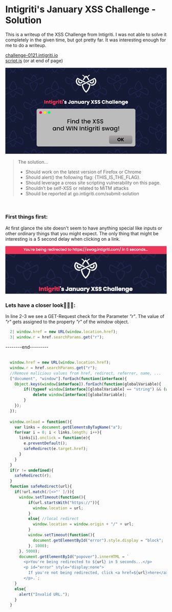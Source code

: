 
# Intigriti's January XSS Challenge - Solution
 This is a writeup of the XSS Challenge from Intigriti. I was not able to solve it completely in the given time, but got pretty far. It was interesting enough for me to do a writeup.

[challenge-0121.intigriti.io](https://challenge-0121.intigriti.io/) <br>
[script.js](https://raw.githubusercontent.com/dorian9007/dorian9007.github.io/master/assets/intigriti1-script.js) (or at end of page)

![Image](/assets/intigritixss.jpg)

> The solution…
> - Should work on the latest version of Firefox or Chrome
> - Should alert() the following flag: {THIS_IS_THE_FLAG}.
> - Should leverage a cross site scripting vulnerability on this page.
> - Shouldn’t be self-XSS or related to MiTM attacks
> - Should be reported at go.intigriti.com/submit-solution

<br>

### First things first:

At first glance the site doesn't seem to have anything special like inputs or other ordinary things that you might expect.
The only thing that might be interesting  is a 5 second delay when clicking on a link.

![Image](/assets/assets-intigriti/xss-screenshot1.jpg)


### Lets have a closer look🕵🏻‍♂️:

In line 2-3 we see a GET-Request check for the Parameter _"r"_.
The value of _"r"_ gets assigned to the property _"r"_ of the _window_ object.

```javascript
  2| window.href = new URL(window.location.href);
  3| window.r = href.searchParams.get("r");
```




--------end---------
```javascript

  window.href = new URL(window.location.href);
  window.r = href.searchParams.get("r");
  //Remove malicious values from href, redirect, referrer, name, ...
  ["document", "window"].forEach(function(interface){
    Object.keys(window[interface]).forEach(function(globalVariable){
        if((typeof window[interface][globalVariable] == "string") && (window[interface][globalVariable].indexOf("javascript") > -1)){
            delete window[interface][globalVariable];
        }
    });
  });
  
  window.onload = function(){
    var links = document.getElementsByTagName("a");
    for(var i = 0; i < links.length; i++){
      links[i].onclick = function(e){
        e.preventDefault();
        safeRedirect(e.target.href);
      }
    }
  }
  if(r != undefined){
    safeRedirect(r);
  }
  function safeRedirect(url){
    if(!url.match(/[<>"' ]/)){
      window.setTimeout(function(){
          if(url.startsWith("https://")){
            window.location = url;
          }
          else{ //local redirect
            window.location = window.origin + "/" + url;
          }
          window.setTimeout(function(){
            document.getElementById("error").style.display = "block";
          }, 1000);
      }, 5000);
      document.getElementById("popover").innerHTML = `
        <p>You're being redirected to ${url} in 5 seconds...</p>
        <p id="error" style="display:none">
          If you're not being redirected, click <a href=${url}>here</a>
        </p>.`;
    }
    else{
      alert("Invalid URL.");
    }
  }

```
